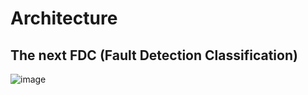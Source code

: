 # Architecture
## The next FDC (Fault Detection Classification)
![image](https://user-images.githubusercontent.com/33934527/53374725-86289a00-399c-11e9-9185-f65c870b983c.png)
